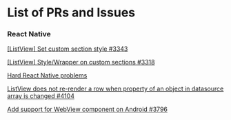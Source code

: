 # List of PRs and Issues

### React Native

[[ListView] Set custom section style #3343](https://github.com/facebook/react-native/pull/3343)

[[ListView] Style/Wrapper on custom sections #3318](https://github.com/facebook/react-native/issues/3318)

[Hard React Native problems](https://github.com/brentvatne/hard-react-native-problems)

[ListView does not re-render a row when property of an object in datasource array is changed #4104](https://github.com/facebook/react-native/issues/4104)

[Add support for WebView component on Android #3796](https://github.com/facebook/react-native/issues/3796)